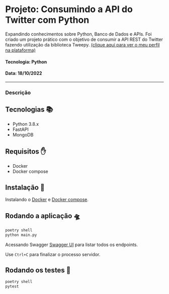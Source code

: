 # Projeto: Consumindo a API do Twitter com Python

Expandindo conhecimentos sobre Python, Banco de Dados e APIs. Foi criado um projeto prático com o objetivo de consumir a API REST do Twitter fazendo utilização da biblioteca Tweepy.
[(clique aqui para ver o meu perfil na plataforma)](https://web.dio.me/users/guih_gabriel93?tab=achievements)
#### Tecnologia: Python
#### Data: 18/10/2022
-----------------------------------------
### Descrição


## Tecnologias 📚

- Python 3.8.x
- FastAPI
- MongoDB

## Requisitos ✋

- Docker
- Docker compose

## Instalação 💽

Instalando o [Docker](https://www.docker.com) e [Docker compose](https://docs.docker.com/compose/).

## Rodando a aplicação 🛸

```sh
poetry shell
python main.py
```

Acessando Swagger [Swagger UI](http://localhost:8000/docs) para listar todos os endpoints.

Use `Ctrl+C` para finalizar o processo servidor.

## Rodando os testes 🧪

```sh
poetry shell
pytest
```
